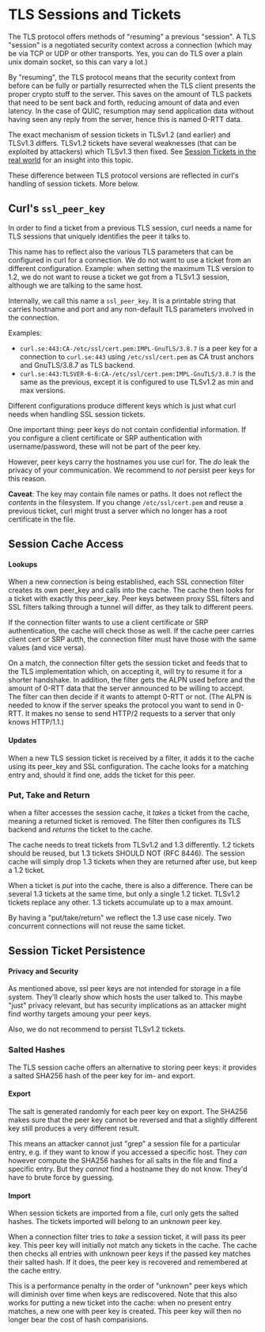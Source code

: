 <!--
Copyright (C) Daniel Stenberg, <daniel@haxx.se>, et al.

SPDX-License-Identifier: curl
-->

# TLS Sessions and Tickets

The TLS protocol offers methods of "resuming" a previous "session". A
TLS "session" is a negotiated security context across a connection
(which may be via TCP or UDP or other transports. Yes, you can do
TLS over a plain unix domain socket, so this can vary a lot.)

By "resuming", the TLS protocol means that the security context from
before can be fully or partially resurrected when the TLS client presents
the proper crypto stuff to the server. This saves on the amount of
TLS packets that need to be sent back and forth, reducing amount
of data and even latency. In the case of QUIC, resumption may send
application data without having seen any reply from the server, hence
this is named 0-RTT data.

The exact mechanism of session tickets in TLSv1.2 (and earlier) and
TLSv1.3 differs. TLSv1.2 tickets have several weaknesses (that can
be exploited by attackers) which TLSv1.3 then fixed. See
[Session Tickets in the real world](https://words.filippo.io/we-need-to-talk-about-session-tickets/)
for an insight into this topic.

These difference between TLS protocol versions are reflected in curl's
handling of session tickets. More below.

## Curl's `ssl_peer_key`

In order to find a ticket from a previous TLS session, curl
needs a name for TLS sessions that uniquely identifies the peer
it talks to.

This name has to reflect also the various TLS parameters that can
be configured in curl for a connection. We do not want to use
a ticket from an different configuration. Example: when setting
the maximum TLS version to 1.2, we do not want to reuse a ticket
we got from a TLSv1.3 session, although we are talking to the
same host.

Internally, we call this name a `ssl_peer_key`. It is a printable
string that carries hostname and port and any non-default TLS
parameters involved in the connection.

Examples:
- `curl.se:443:CA-/etc/ssl/cert.pem:IMPL-GnuTLS/3.8.7` is a peer key for
   a connection to `curl.se:443` using `/etc/ssl/cert.pem` as CA
   trust anchors and GnuTLS/3.8.7 as TLS backend.
- `curl.se:443:TLSVER-6-6:CA-/etc/ssl/cert.pem:IMPL-GnuTLS/3.8.7` is the
   same as the previous, except it is configured to use TLSv1.2 as
   min and max versions.

Different configurations produce different keys which is just what
curl needs when handling SSL session tickets.

One important thing: peer keys do not contain confidential
information. If you configure a client certificate or SRP authentication
with username/password, these will not be part of the peer key.

However, peer keys carry the hostnames you use curl for. The *do*
leak the privacy of your communication. We recommend to *not* persist
peer keys for this reason.

**Caveat**: The key may contain file names or paths. It does not
reflect the *contents* in the filesystem. If you change `/etc/ssl/cert.pem`
and reuse a previous ticket, curl might trust a server which no
longer has a root certificate in the file.


## Session Cache Access

#### Lookups

When a new connection is being established, each SSL connection filter creates
its own peer_key and calls into the cache. The cache then looks for a ticket
with exactly this peer_key. Peer keys between proxy SSL filters and SSL
filters talking through a tunnel will differ, as they talk to different
peers.

If the connection filter wants to use a client certificate or SRP
authentication, the cache will check those as well. If the cache peer
carries client cert or SRP autth, the connection filter must have
those with the same values (and vice versa).

On a match, the connection filter gets the session ticket and feeds that
to the TLS implementation which, on accepting it, will try to resume it
for a shorter handshake. In addition, the filter gets the ALPN used
before and the amount of 0-RTT data that the server announced to be
willing to accept. The filter can then decide if it wants to attempt
0-RTT or not. (The ALPN is needed to know if the server speaks the
protocol you want to send in 0-RTT. It makes no sense to send HTTP/2
requests to a server that only knows HTTP/1.1.)

#### Updates

When a new TLS session ticket is received by a filter, it adds it to the
cache using its peer_key and SSL configuration. The cache looks for
a matching entry and, should it find one, adds the ticket for this
peer.

### Put, Take and Return

when a filter accesses the session cache, it *takes*
a ticket from the cache, meaning a returned ticket is removed. The filter
then configures its TLS backend and *returns* the ticket to the cache.

The cache needs to treat tickets from TLSv1.2 and 1.3 differently.
1.2 tickets should be reused, but 1.3 tickets SHOULD NOT (RFC 8446).
The session cache will simply drop 1.3 tickets when they are returned
after use, but keep a 1.2 ticket.

When a ticket is *put* into the cache, there is also a difference. There
can be several 1.3 tickets at the same time, but only a single 1.2 ticket.
TLSv1.2 tickets replace any other. 1.3 tickets accumulate up to a max
amount.

By having a "put/take/return" we reflect the 1.3 use case nicely. Two
concurrent connections will not reuse the same ticket.

## Session Ticket Persistence

#### Privacy and Security

As mentioned above, ssl peer keys are not intended for storage in a
file system. They'll clearly show which hosts the user talked to. This
maybe "just" privacy relevant, but has security implications as an
attacker might find worthy targets amoung your peer keys.

Also, we do not recommend to persist TLSv1.2 tickets.

### Salted Hashes

The TLS session cache offers an alternative to storing peer keys:
it provides a salted SHA256 hash of the peer key for im- and export.

#### Export

The salt is generated randomly for each peer key on export. The
SHA256 makes sure that the peer key cannot be reversed and that
a slightly different key still produces a very different result.

This means an attacker cannot just "grep" a session file for a
particular entry, e.g. if they want to know if you accessed a
specific host. They *can* however compute the SHA256 hashes for
all salts in the file and find a specific entry. But they *cannot*
find a hostname they do not know. They'd have to brute force by
guessing.

#### Import

When session tickets are imported from a file, curl only gets the
salted hashes. The tickets imported will belong to an *unknown*
peer key.

When a connection filter tries to *take* a session ticket, it will
pass its peer key. This peer key will initially not match any
tickets in the cache. The cache then checks all entries with
unknown peer keys if the passed key matches their salted hash. If
it does, the peer key is recovered and remembered at the cache
entry.

This is a performance penalty in the order of "unknown" peer keys
which will diminish over time when keys are rediscovered. Note that
this also works for putting a new ticket into the cache: when no
present entry matches, a new one with peer key is created. This
peer key will then no longer bear the cost of hash comparisions.
